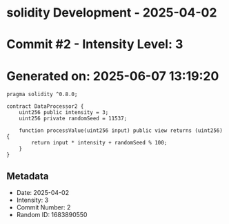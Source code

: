 ﻿# solidity Development - 2025-04-02
# Commit #2 - Intensity Level: 3
# Generated on: 2025-06-07 13:19:20
```solidity
pragma solidity ^0.8.0;

contract DataProcessor2 {
    uint256 public intensity = 3;
    uint256 private randomSeed = 11537;

    function processValue(uint256 input) public view returns (uint256) {
        return input * intensity + randomSeed % 100;
    }
}
```
## Metadata
- Date: 2025-04-02
- Intensity: 3
- Commit Number: 2
- Random ID: 1683890550
